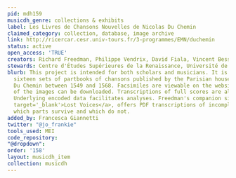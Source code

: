 ```yaml
---
pid: mdh159
musicdh_genre: collections & exhibits
label: Les Livres de Chansons Nouvelles de Nicolas Du Chemin
claimed_category: collection, database, image archive
link: http://ricercar.cesr.univ-tours.fr/3-programmes/EMN/duchemin
status: active
open_access: 'TRUE'
creators: Richard Freedman, Philippe Vendrix, David Fiala, Vincent Besson
stewards: Centre d'Études Supérieures de la Renaissance, Université de Tours
blurb: This project is intended for both scholars and musicians. It is based on the
  sixteen sets of partbooks of chansons published by the Parisian house of Nicolas
  Du Chemin between 1549 and 1568. Facsimiles are viewable on the website and PDFs
  of the images can be downloaded. Transcriptions of full scores are also available.
  Underlying encoded data facilitates analyses. Freedman's companion site, <a href='http://digitalduchemin.org/reconstructions/?page=3'
  target='_blank'>Lost Voices</a>, offers PDF transcriptions of incomplete works indicating
  which parts survive and which do not.
added_by: Francesca Giannetti
twitter: "@jo_frankie"
tools_used: MEI
code_repository: 
"@dropdown": 
order: '158'
layout: musicdh_item
collection: musicdh
---
```

